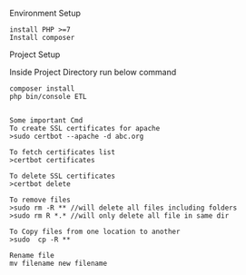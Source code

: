 
Environment Setup

    install PHP >=7
    Install composer

Project Setup  

Inside Project Directory run below command

    composer install
    php bin/console ETL
    
    
    Some important Cmd
    To create SSL certificates for apache 
    >sudo certbot --apache -d abc.org
    
    To fetch certificates list
    >certbot certificates
    
    To delete SSL certificates
    >certbot delete
    
    To remove files
    >sudo rm -R ** //will delete all files including folders
    >sudo rm R *.* //will only delete all file in same dir
    
    To Copy files from one location to another
    >sudo  cp -R **
    
    Rename file
    mv filename new filename
    
    
